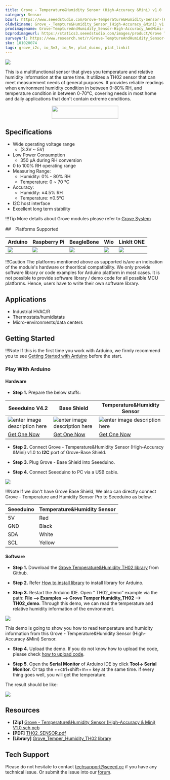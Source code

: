 ```yaml
---
title: Grove - Temperature&Humidity Sensor (High-Accuracy &Mini) v1.0
category: Sensor
bzurl: https://www.seeedstudio.com/Grove-Temperature&Humidity-Sensor-(High-Accuracy-&-Mini)-p-1921.html
oldwikiname: Grove_-_Tempture&Humidity_Sensor_(High-Accuracy_&Mini)_v1.0
prodimagename: Grove-TemptureAndHumidity_Sensor-High-Accuracy_AndMini-.jpg
bzprodimageurl: https://statics3.seeedstudio.com/images/product/Grove Tem Hum Accuracy Mini.jpg
surveyurl: https://www.research.net/r/Grove-TemptureAndHumidity_Sensor-High-Accuracy_AndMini-v1_0
sku: 101020074
tags: grove_i2c, io_3v3, io_5v, plat_duino, plat_linkit
---
```


![](https://github.com/SeeedDocument/Grove-TemptureAndHumidity_Sensor-High-Accuracy_AndMini-v1.0/raw/master/img/main.jpg)

This is a multifunctional sensor that gives you temperature and relative humidity information at the same time. It utilizes a TH02 sensor that can meet measurement needs of general purposes. It provides reliable readings when environment humidity condition in between 0-80% RH, and temperature condition in between 0-70°C, covering needs in most home and daily applications that don't contain extreme conditions.

<p style="text-align:center"><a href="https://www.seeedstudio.com/Grove-Temperature%26Humidity-Sensor-(High-Accuracy-%26-Mini)-p-1921.html" target="_blank"><img src="https://raw.githubusercontent.com/SeeedDocument/Seeed-WiKi/master/docs/images/get_one_now_small.png" width="210" height="41"  border=0 /></a></p>


Specifications
--------------

-   Wide operating voltage range
    - (3.3V ~ 5V)
-   Low Power Consumption
    - 350 µA during RH conversion
-   0 to 100% RH operating range
-   Measuring Range:
    - Humidity: 0% - 80% RH
    - Temperature: 0 ~ 70 °C
-   Accuracy:
    - Humidity: ±4.5% RH
    - Temperature: ±0.5°C
-   I2C host interface
-   Excellent long term stability

!!!Tip
    More details about Grove modules please refer to [Grove System](http://wiki.seeedstudio.com/Grove_System/)

##　Platforms Supported


| Arduino                                                                                             | Raspberry Pi                                                                                             | BeagleBone                                                                                      | Wio                                                                                               | LinkIt ONE                                                                                         |
|-----------------------------------------------------------------------------------------------------|----------------------------------------------------------------------------------------------------------|-------------------------------------------------------------------------------------------------|---------------------------------------------------------------------------------------------------|----------------------------------------------------------------------------------------------------|
| ![](https://raw.githubusercontent.com/SeeedDocument/wiki_english/master/docs/images/arduino_logo.jpg) | ![](https://raw.githubusercontent.com/SeeedDocument/wiki_english/master/docs/images/raspberry_pi_logo_n.jpg) | ![](https://raw.githubusercontent.com/SeeedDocument/wiki_english/master/docs/images/bbg_logo_n.jpg) | ![](https://raw.githubusercontent.com/SeeedDocument/wiki_english/master/docs/images/wio_logo_n.jpg) | ![](https://raw.githubusercontent.com/SeeedDocument/wiki_english/master/docs/images/linkit_logo.jpg) |

!!!Caution
    The platforms mentioned above as supported is/are an indication of the module's hardware or theoritical compatibility. We only provide software library or code examples for Arduino platform in most cases. It is not possible to provide software library / demo code for all possible MCU platforms. Hence, users have to write their own software library.


## Applications


-   Industrial HVAC/R
-   Thermostats/humidistats
-   Micro-environments/data centers


## Getting Started

!!!Note
    If this is the first time you work with Arduino, we firmly recommend you to see [Getting Started with Arduino](http://wiki.seeedstudio.com/Getting_Started_with_Arduino/) before the start.

### Play With Arduino

#### Hardware


- **Step 1.** Prepare the below stuffs:

| Seeeduino V4.2 | Base Shield| Temperature&Humidity Sensor |
|--------------|-------------|-----------------|
|![enter image description here](https://raw.githubusercontent.com/SeeedDocument/Grove_Light_Sensor/master/images/gs_1.jpg)|![enter image description here](https://raw.githubusercontent.com/SeeedDocument/Grove_Light_Sensor/master/images/gs_4.jpg)|![enter image description here](https://github.com/SeeedDocument/Grove-TemptureAndHumidity_Sensor-High-Accuracy_AndMini-v1.0/raw/master/img/Thumbnail.jpg)|
|[Get One Now](http://www.seeedstudio.com/Seeeduino-V4.2-p-2517.html)|[Get One Now](https://www.seeedstudio.com/Base-Shield-V2-p-1378.html)|[Get One Now](https://www.seeedstudio.com/Grove-Temperature%26Humidity-Sensor-(High-Accuracy-%26-Mini)-p-1921.html)|


- **Step 2.** Connect Grove - Temperature&Humidity Sensor (High-Accuracy &Mini) v1.0 to **I2C** port of Grove-Base Shield.

- **Step 3.** Plug Grove - Base Shield into Seeeduino.

- **Step 4.** Connect Seeeduino to PC via a USB cable.

![](https://github.com/SeeedDocument/Grove-TemptureAndHumidity_Sensor-High-Accuracy_AndMini-v1.0/raw/master/img/arduino_connect.jpg)




!!!Note
	If we don't have Grove Base Shield, We also can directly connect Grove - Temperature and Humidity Sensor Pro to Seeeduino as below.


| Seeeduino       | Temperature&Humidity Sensor |
|---------------|-------------------------|
| 5V           | Red                     |
| GND           | Black                   |
| SDA           | White                   |
| SCL            | Yellow                  |


#### Software

- **Step 1.** Download the  [Grove Temperature&Humidity TH02 library](https://github.com/Seeed-Studio/Grove_Temper_Humidity_TH02)  from Github.

- **Step 2.** Refer [How to install library](http://wiki.seeedstudio.com/How_to_install_Arduino_Library) to install library for Arduino.

- **Step 3.** Restart the Arduino IDE. Open “ TH02_demo” example via the path: **File --> Examples --> Grove Temper Humidity_TH02 --> TH02_demo**. Through this demo, we can read the temperature and relative humidity information of the environment.

![](https://github.com/SeeedDocument/Grove-TemptureAndHumidity_Sensor-High-Accuracy_AndMini-v1.0/raw/master/img/path.png)



This demo is going to show you how to read temperature and humidity information from this Grove - Temperature&Humidity Sensor (High-Accuracy &Mini) Sensor.


- **Step 4.** Upload the demo. If you do not know how to upload the code, please check [how to upload code](http://wiki.seeedstudio.com/Upload_Code/).

- **Step 5.** Open the **Serial Monitor** of Arduino IDE by click **Tool-> Serial Monitor**. Or tap the ++ctrl+shift+m++ key at the same time. if every thing goes well, you will get the temperature.

The result should be like:

![](https://github.com/SeeedDocument/Grove-TemptureAndHumidity_Sensor-High-Accuracy_AndMini-v1.0/raw/master/img/result_arduino.png)




## Resources


- **[Zip]** [Grove - Temperature&Humidity Sensor (High-Accuracy & Mini) V1.0 sch pcb](https://raw.githubusercontent.com/SeeedDocument/Grove-TemptureAndHumidity_Sensor-High-Accuracy_AndMini-v1.0/master/res/Grove-TemperatureAndHumidity_Sensor-High-Accuracy_And_Mini-V1.0_sch_pcb.zip)
- **[PDF]** [TH02_SENSOR.pdf](https://raw.githubusercontent.com/SeeedDocument/Grove-TemptureAndHumidity_Sensor-High-Accuracy_AndMini-v1.0/master/res/TH02_SENSOR.pdf)
- **[Library]** [Grove_Temper_Humidity_TH02 library](https://github.com/Seeed-Studio/Grove_Temper_Humidity_TH02)



<!-- This Markdown file was created from http://www.seeedstudio.com/wiki/Grove_-_Tempture&Humidity_Sensor_(High-Accuracy_&Mini)_v1.0 -->

## Tech Support
Please do not hesitate to contact [techsupport@seeed.cc](techsupport@seeed.cc) if you have any technical issue. Or submit the issue into our [forum](http://seeedstudio.com/forum/). 